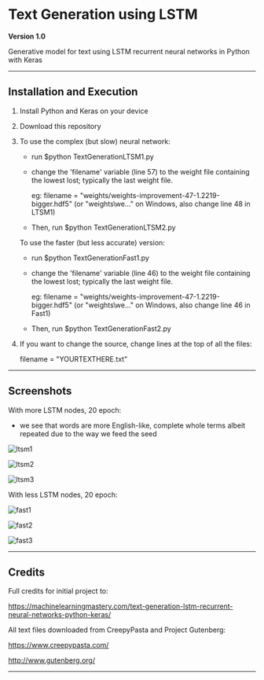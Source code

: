 # Text Generation using LSTM
**Version 1.0**

Generative model for text using LSTM recurrent neural networks in Python with Keras

--- 

## Installation and Execution

1. Install Python and Keras on your device

2. Download this repository

3. To use the complex (but slow) neural network:

      * run $python TextGenerationLTSM1.py
      
      * change the 'filename' variable (line 57) to the weight file containing the lowest lost; typically the last weight file.

        eg: filename = "weights/weights-improvement-47-1.2219-bigger.hdf5" (or "weights\we..." on Windows, also change line 48 in LTSM1)
      
      *  Then, run $python TextGenerationLTSM2.py
      
      
   
   To use the faster (but less accurate) version:  
   
      * run $python TextGenerationFast1.py
      
      * change the 'filename' variable (line 46) to the weight file containing the lowest lost; typically the last weight file.

        eg: filename = "weights/weights-improvement-47-1.2219-bigger.hdf5" (or "weights\we..." on Windows, also change line 46 in Fast1)
      
      *  Then, run $python TextGenerationFast2.py
      
4. If you want to change the source, change lines at the top of all the files: 

      filename = "YOURTEXTHERE.txt"

---

## Screenshots

With more LSTM nodes, 20 epoch:

* we see that words are more English-like, complete whole terms albeit repeated due to the way we feed the seed

![ltsm1](https://github.com/chriskok/TextGenerationLTSM/blob/master/screenshots/ltsm1.JPG)

![ltsm2](https://github.com/chriskok/TextGenerationLTSM/blob/master/screenshots/ltsm2.JPG)

![ltsm3](https://github.com/chriskok/TextGenerationLTSM/blob/master/screenshots/ltsm3.JPG)


With less LSTM nodes, 20 epoch:

![fast1](https://github.com/chriskok/TextGenerationLTSM/blob/master/screenshots/fast1.JPG)

![fast2](https://github.com/chriskok/TextGenerationLTSM/blob/master/screenshots/fast2.JPG)

![fast3](https://github.com/chriskok/TextGenerationLTSM/blob/master/screenshots/fast3.JPG)

---

## Credits

Full credits for initial project to: 

  https://machinelearningmastery.com/text-generation-lstm-recurrent-neural-networks-python-keras/

All text files downloaded from CreepyPasta and Project Gutenberg:

  https://www.creepypasta.com/
  
  http://www.gutenberg.org/

---



